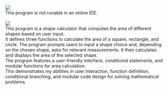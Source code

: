 <picture><img src="https://img.shields.io/badge/SHAPE CALCULATOR-purple?label=py"></picture><br>
This program is not runable in an online IDE.
<br>
<br>
<picture><img src="https://img.shields.io/badge/DESCRIPTION:-blue"></picture><br>
This program is a shape calculator that computes the area of different shapes based on user input.<br>
It defines three functions to calculate the area of a square, rectangle, and circle. The program prompts users to input a shape choice and, depending on the chosen shape, asks for relevant measurements. It then calculates and displays the area of the selected shape.<br>
The program features a user-friendly interface, conditional statements, and modular functions for area calculation.<br>
This demonstrates my abilities in user interaction, function definition, conditional branching, and modular code design for solving mathematical problems.
